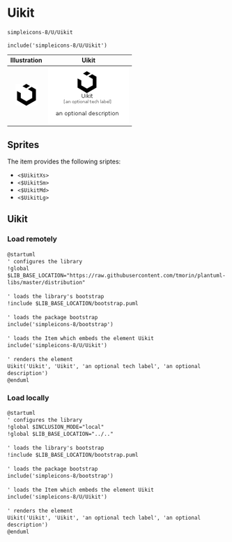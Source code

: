 # Uikit


```text
simpleicons-8/U/Uikit
```

```text
include('simpleicons-8/U/Uikit')
```



| Illustration | Uikit |
| :---: | :---: |
| ![illustration for Illustration](../../simpleicons-8/U/Uikit.png) | ![illustration for Uikit](../../simpleicons-8/U/Uikit.Local.png) |



## Sprites
The item provides the following sriptes:

- `<$UikitXs>`
- `<$UikitSm>`
- `<$UikitMd>`
- `<$UikitLg>`





## Uikit

### Load remotely
```plantuml
@startuml
' configures the library
!global $LIB_BASE_LOCATION="https://raw.githubusercontent.com/tmorin/plantuml-libs/master/distribution"

' loads the library's bootstrap
!include $LIB_BASE_LOCATION/bootstrap.puml

' loads the package bootstrap
include('simpleicons-8/bootstrap')

' loads the Item which embeds the element Uikit
include('simpleicons-8/U/Uikit')

' renders the element
Uikit('Uikit', 'Uikit', 'an optional tech label', 'an optional description')
@enduml
```

### Load locally
```plantuml
@startuml
' configures the library
!global $INCLUSION_MODE="local"
!global $LIB_BASE_LOCATION="../.."

' loads the library's bootstrap
!include $LIB_BASE_LOCATION/bootstrap.puml

' loads the package bootstrap
include('simpleicons-8/bootstrap')

' loads the Item which embeds the element Uikit
include('simpleicons-8/U/Uikit')

' renders the element
Uikit('Uikit', 'Uikit', 'an optional tech label', 'an optional description')
@enduml
```

